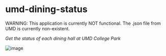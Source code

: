 # umd-dining-status
WARNING: This application is currently NOT functional. The .json file from UMD is currently non-existent. 

_Get the status of each dining hall at UMD College Park_

![image](https://github.com/AmberLehmann/umd-dining-status/assets/132320992/9fc384a7-633d-4af9-b10b-4cd775187954)

